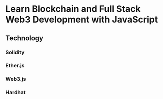 # Learn Blockchain and Full Stack Web3 Development with JavaScript

## Technology
### Solidity
### Ether.js
### Web3.js
### Hardhat